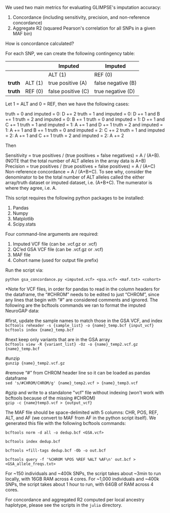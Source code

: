 We used two main metrics for evaluating GLIMPSE's imputation accuracy:

1. Concordance (including sensitivity, precision, and non-reference concordance)
2. Aggregate R2 (squared Pearson's correlation for all SNPs in a given MAF bin)

How is concordance calculated? 

For each SNP, we can create the following contingency table:

|            |              | **Imputed**        | **Imputed**        |
|------------|--------------|--------------------|--------------------|
|            |              | ALT (1)            | REF (0)            |
| **truth**  | ALT (1)      | true positive (A)  | false negative (B) |
| **truth**  | REF (0)      | false positive (C) | true negative (D)  |

Let 1 = ALT and 0 = REF, then we have the following cases:

truth = 0 and imputed = 0: D += 2
truth = 1 and imputed = 0: D += 1 and B += 1
truth = 2 and imputed = 0: B += 1
truth = 0 and imputed = 1: D += 1 and C += 1
truth = 1 and imputed = 1: A += 1 and D += 1
truth = 2 and imputed = 1: A += 1 and B += 1
truth = 0 and imputed = 2: C += 2
truth = 1 and imputed = 2: A += 1 and C += 1
truth = 2 and imputed = 2: A += 2

Then

Sensitivity = true positives / (true positives + false negatives) = A / (A+B). (NOTE that the total number of ALT alleles in the array data is A+B)
Precision = true positives / (true positives + false positives) = A / (A+C)
Non-reference concordance = A / (A+B+C). To see why, consider the denominator to be the total number of ALT alleles called the either array/truth dataset or imputed dataset, i.e. (A+B+C). The numerator is where they agree, i.e. A.

This script requires the following python packages to be installed:
1. Pandas
2. Numpy
3. Matplotlib
4. Scipy.stats

Four command-line arguments are required: 
1. Imputed VCF file (can be .vcf.gz or .vcf)
2. QC’ed GSA VCF file (can be .vcf.gz or .vcf)
3. MAF file
4. Cohort name (used for output file prefix) 


Run the script via:

`python gsa_concordance.py <imputed.vcf> <gsa.vcf> <maf.txt> <cohort>`

*Note for VCF files, in order for pandas to read in the column headers for the dataframe, the “#CHROM” needs to be edited to just “CHROM”, since any lines that begin with “#” are considered comments and ignored. The following are the bcftools commands we ran to format the imputed NeuroGAP data: 

#first, update the sample names to match those in the GSA VCF, and index                                                                                 
`bcftools reheader -s {sample_list} -o {name}_temp.bcf {input_vcf}`                                                                                                               
`bcftools index {name}_temp.bcf`

#next keep only variants that are in the GSA array                                                                                            
`bcftools view -R {variant_list} -Oz -o {name}_temp2.vcf.gz {name}_temp.bcf`

#unzip                                                                                                                                        
`gunzip {name}_temp2.vcf.gz`

#remove “#” from CHROM header line so it can be loaded as pandas dataframe                                                                      
`sed 's/#CHROM/CHROM/g' {name}_temp2.vcf > {name}_temp3.vcf`

#gzip and write to a standalone "vcf" file without indexing (won't work with bcftools because of the missing #CHROM)                                           
`gzip -c {name}temp3.vcf > {output_vcf}`


The MAF file should be space-delimited with 5 columns: CHR, POS, REF, ALT, and AF (we convert to MAF from AF in the python script itself). We generated this file with the following bcftools commands:

`bcftools norm -d all -o dedup.bcf <GSA.vcf>`

`bcftools index dedup.bcf`

`bcftools +fill-tags dedup.bcf -Ob -o out.bcf`

`bcftools query -f '%CHROM %POS %REF %ALT %AF\n' out.bcf > <GSA_allele_freqs.txt>`


For ~150 individuals and ~400k SNPs, the script takes about ~3min to run locally, with 16GB RAM across 4 cores. 
For ~1,000 individuals and ~400k SNPs, the script takes about 1 hour to run, with 64GB of RAM across 4 cores. 


For concordance and aggregated R2 computed per local ancestry haplotype, please see the scripts in the `julia` directory. 
